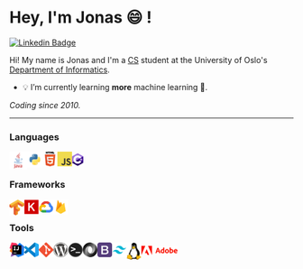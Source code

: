# Hey, I'm Jonas 😄 !

[![Linkedin Badge](https://img.shields.io/badge/-LinkedIn-0e76a8?style=flat-square&logo=Linkedin&logoColor=white)](https://www.linkedin.com/in/jonas-silva-b1a628ba/)

Hi! My name is Jonas and I'm a [CS](https://www.uio.no/studier/program/informatikk-programmering/) student at the University of Oslo's [Department of Informatics](https://www.mn.uio.no/ifi/english/).

- 💡  I’m currently learning <b>more</b> machine learning 🤖.

<i>Coding since 2010.</i>

---

### Languages
<img align="left" alt="Java" width="31px" src="./icons/java3.png" />
<img align="left" alt="Python" width="28px" src="./icons/python.png" />
<img align="middle" alt="C#" width="20px" src="./icons/csharp.png" />
<img align="left" alt="HTML5" width="26px" src="./icons/html.png" />
<img align="left" alt="JavaScript" width="26px" src="./icons/javascript.png" />
<br>

### Frameworks
<img align="left" alt="Tensorflow" width="26px" src="./icons/tf.png" />
<img align="left" alt="Keras" width="26px" src="./icons/keras.png" />
<img align="left" alt="Google Cloud" width="26px" src="./icons/gcp.png" />
<img align="left" alt="Firebase" width="26px" src="./icons/firebase.png" />
<br>

### Tools
<img align="left" alt="Intellij IDEA" width="26px" src="./icons/idea.png" />
<img align="left" alt="Visual Studio Code" width="26px" src="https://raw.githubusercontent.com/github/explore/80688e429a7d4ef2fca1e82350fe8e3517d3494d/topics/visual-studio-code/visual-studio-code.png" />
<img align="left" alt="Git" width="26px" src="./icons/git.png" />
<img align="left" alt="Wordpress" width="26px" src="./icons/wordpress.png" />
<img align="left" alt="Terminal" width="26px" src="./icons/terminal.png" />
<img align="left" alt="JSON" width="26px" src="./icons/json.png" />
<img align="left" alt="Bootstrap" width="26px" src="./icons/bootstrap.png" />
<img align="left" alt="Tailwind" width="26px" src="./icons/tailwind.png" />
<img align="left" alt="Linux" width="26px" src="./icons/linux2.jpeg" />
<img align="middle" alt="Adobe Tools" width="64px" src="./icons/adobe.png" />
